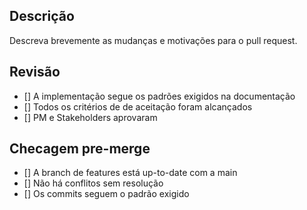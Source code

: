
## Descrição

Descreva brevemente as mudanças e motivações para o pull request.

## Revisão

- [] A implementação segue os padrões exigidos na documentação
- [] Todos os critérios de de aceitação foram alcançados
- [] PM e Stakeholders aprovaram

## Checagem pre-merge

- [] A branch de features está up-to-date com a main
- [] Não há conflitos sem resolução
- [] Os commits seguem o padrão exigido
